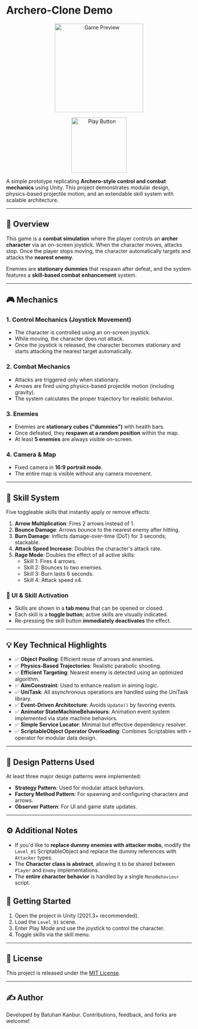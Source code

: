 # Archero-Clone Demo
<div align="center">
  <a href="https://batuhankanbur.itch.io/archero-clone" target="_blank">
	<img src="https://s14.gifyu.com/images/bxxiB.gif" alt="Game Preview" width="240">
  </a>
</div>
<p align="center">
  <a href="https://batuhankanbur.itch.io/archero-clone" target="_blank">
    <img src="https://s6.gifyu.com/images/bzzlE.png" alt="Play Button" width="150">
  </a>
</p>

A simple prototype replicating **Archero-style control and combat mechanics** using Unity. This project demonstrates modular design, physics-based projectile motion, and an extendable skill system with scalable architecture.

---

## 📖 Overview

This game is a **combat simulation** where the player controls an **archer character** via an on-screen joystick. When the character moves, attacks stop. Once the player stops moving, the character automatically targets and attacks the **nearest enemy**.

Enemies are **stationary dummies** that respawn after defeat, and the system features a **skill-based combat enhancement** system.

---

## 🎮 Mechanics

### 1. Control Mechanics (Joystick Movement)
- The character is controlled using an on-screen joystick.
- While moving, the character does not attack.
- Once the joystick is released, the character becomes stationary and starts attacking the nearest target automatically.

### 2. Combat Mechanics
- Attacks are triggered only when stationary.
- Arrows are fired using physics-based projectile motion (including gravity).
- The system calculates the proper trajectory for realistic behavior.

### 3. Enemies
- Enemies are **stationary cubes ("dummies")** with health bars.
- Once defeated, they **respawn at a random position** within the map.
- At least **5 enemies** are always visible on-screen.

### 4. Camera & Map
- Fixed camera in **16:9 portrait mode**.
- The entire map is visible without any camera movement.

---

## 🧠 Skill System

Five toggleable skills that instantly apply or remove effects:

1. **Arrow Multiplication**: Fires 2 arrows instead of 1.
2. **Bounce Damage**: Arrows bounce to the nearest enemy after hitting.
3. **Burn Damage**: Inflicts damage-over-time (DoT) for 3 seconds; stackable.
4. **Attack Speed Increase**: Doubles the character's attack rate.
5. **Rage Mode**: Doubles the effect of all active skills:
   - Skill 1: Fires 4 arrows.
   - Skill 2: Bounces to two enemies.
   - Skill 3: Burn lasts 6 seconds.
   - Skill 4: Attack speed x4.

### 🔧 UI & Skill Activation
- Skills are shown in a **tab menu** that can be opened or closed.
- Each skill is a **toggle button**; active skills are visually indicated.
- Re-pressing the skill button **immediately deactivates** the effect.

---

## 💡 Key Technical Highlights

- ✅ **Object Pooling**: Efficient reuse of arrows and enemies.
- ✅ **Physics-Based Trajectories**: Realistic parabolic shooting.
- ✅ **Efficient Targeting**: Nearest enemy is detected using an optimized algorithm.
- ✅ **AimConstraint**: Used to enhance realism in aiming logic.
- ✅ **UniTask**: All asynchronous operations are handled using the UniTask library.
- ✅ **Event-Driven Architecture**: Avoids `Update()` by favoring events.
- ✅ **Animator StateMachineBehaviours**: Animation event system implemented via state machine behaviors.
- ✅ **Simple Service Locator**: Minimal but effective dependency resolver.
- ✅ **ScriptableObject Operator Overloading**: Combines Scriptables with `+` operator for modular data design.

---

## 🧩 Design Patterns Used

At least three major design patterns were implemented:

- **Strategy Pattern**: Used for modular attack behaviors.
- **Factory Method Pattern**: For spawning and configuring characters and arrows.
- **Observer Pattern**: For UI and game state updates.

---

## ⚙️ Additional Notes

- If you'd like to **replace dummy enemies with attacker mobs**, modify the `Level_01` ScriptableObject and replace the dummy references with `Attacker` types.
- The **Character class is abstract**, allowing it to be shared between `Player` and `Enemy` implementations.
- The **entire character behavior** is handled by a single `MonoBehaviour` script.

## 🚀 Getting Started

1. Open the project in Unity (2021.3+ recommended).
2. Load the `Level_01` scene.
3. Enter Play Mode and use the joystick to control the character.
4. Toggle skills via the skill menu.

---

## 📃 License

This project is released under the [MIT License](LICENSE).

---

## ✍️ Author

Developed by Batuhan Kanbur. Contributions, feedback, and forks are welcome!